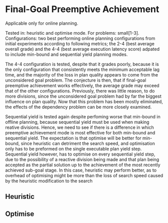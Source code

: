 # Final-Goal Preemptive Achievement

Applicable only for online planning.

Tested in: heuristic and optimise mode.
For problems: small[1-3].
Configurations: two best performing online planning configurations from initial experiments according to following metrics; the 2-4 (best average overall grade) and the 4-4 (best average execution latency score) adpated to include min-bound and sequential yield planning modes.

The 4-4 configuration is tested, despite that it grades poorly, because it is the only configuration that consistently meets the minimum acceptable lag time, and the majority of the loss in plan quality appears to come from the unconsidered goal problem.
The conjecture is then, that if final-goal preemptive achievement works effectively, the average grade may exceed that of the other configurations.
Previously, there was little reason, to do more divisions, since the unconsidered goal problem had by far the biggest influence on plan quality.
Now that this problem has been mostly eliminated, the effects of the dependency problem can be more closely examined.

Sequential yield is tested again despite perfoming worse that min-bound in offline planning, because sequential yield must be used when making reative divisions.
Hence, we need to see if there is a difference in which preemptive achievement mode is most effective for both min-bound and sequential yield.
The expectation is that optimise will be better for min-bound, since heuristic can detriment the search speed, and optimisation only has to be preformed on the single executable plan yield step.
Sequential yield however, has to optimise on every sequential yield step, due to the possibility of a reactive division being made and that plan being accepted as the partial solution up to the achievement of the most recently achieved sub-goal stage.
In this case, heuristic may perform better, as to overhead of optimising might be more than the loss of search speed caused by the heuristic modification to the search

## Heuristic


## Optimise
